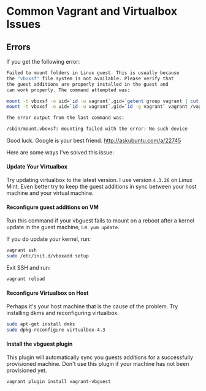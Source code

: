 # Common Vagrant and Virtualbox Issues

## Errors
If you get the following error:

```bash
Failed to mount folders in Linux guest. This is usually because
the "vboxsf" file system is not available. Please verify that
the guest additions are properly installed in the guest and
can work properly. The command attempted was:

mount -t vboxsf -o uid=`id -u vagrant`,gid=`getent group vagrant | cut -d: -f3` vagrant /vagrant
mount -t vboxsf -o uid=`id -u vagrant`,gid=`id -g vagrant` vagrant /vagrant

The error output from the last command was:

/sbin/mount.vboxsf: mounting failed with the error: No such device
```

Good luck. Google is your best friend. http://askubuntu.com/a/22745

Here are some ways I've solved this issue:

#### Update Your Virtualbox
Try updating virtualbox to the latest version. I use version `4.3.26` on Linux Mint.
Even better try to keep the guest additions in sync between your host machine
and your virtual machine.

#### Reconfigure guest additions on VM
Run this command if your vbguest fails to mount on a reboot
after a kernel update in the guest machine, i.e. `yum update`.

If you do update your kernel, run:

```bash
vagrant ssh
sudo /etc/init.d/vboxadd setup
```

Exit SSH and run:

```bash
vagrant reload
```

#### Reconfigure Virtualbox on Host
Perhaps it's your host machine that is the cause of the problem. Try installing
dkms and reconfiguring virtualbox.

```bash
sudo apt-get install dmks
sudo dpkg-reconfigure virtualbox-4.3
```

#### Install the vbguest plugin
This plugin will automatically sync you guests additions for a successfully provisioned
machine. Don't use this plugin if your machine has not been provisioned yet.

```bash
vagrant plugin install vagrant-vbguest
```

